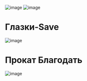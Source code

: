 ![image](https://user-images.githubusercontent.com/39220694/194047729-b2ec4830-3c98-4617-b4c1-d3c04663b385.png)
![image](https://user-images.githubusercontent.com/39220694/194047745-2813a7e9-5979-46d0-a9b6-dd1f16e8c66c.png)
# Глазки-Save
![image](https://user-images.githubusercontent.com/39220694/194815984-b9a51734-e877-4734-ae95-83e421ae8580.png)

# Прокат Благодать
![image](https://user-images.githubusercontent.com/39220694/197469983-ec2c7d9c-e5bd-4383-a4b7-221592494093.png)
